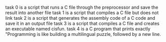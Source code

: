 task 0 is a script that runs a C file through the preprocessor and save the result into another file
task 1 is a script that compiles a C file but does not link
task 2 is a script that generates the assembly code of a C code and save it in an output file
task 3 is a script that compiles a C file and creates an executable named cisfun.
task 4 is a C program that prints exactly "Programming is like building a multilingual puzzle, followed by a new line.

